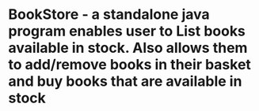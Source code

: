 # BookStore - a standalone java program enables user to List books available in stock. Also allows them to add/remove books in their basket and buy books that are available in stock
